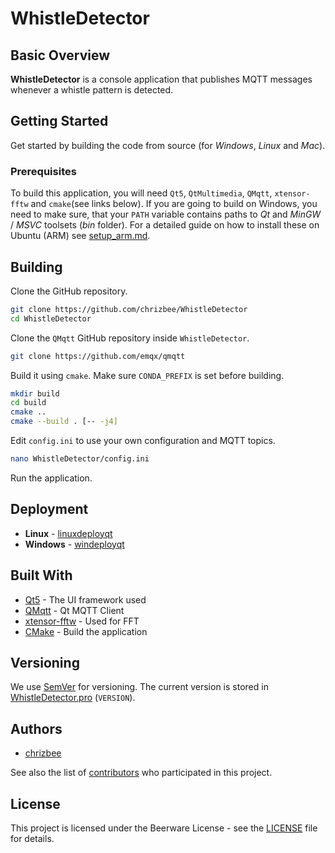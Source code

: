 # WhistleDetector

## Basic Overview
**WhistleDetector** is a console application that publishes MQTT messages whenever a whistle pattern is detected.

## Getting Started

Get started by building the code from source (for *Windows*, *Linux* and *Mac*).

### Prerequisites

To build this application, you will need `Qt5`, `QtMultimedia`, `QMqtt`, `xtensor-fftw` and `cmake`(see links below). If you are going to build on Windows, you need to make sure, that your `PATH` variable contains paths to *Qt* and *MinGW* / *MSVC* toolsets (*bin* folder). For a detailed guide on how to install these on Ubuntu (ARM) see [setup_arm.md](setup_arm.md).

## Building

Clone the GitHub repository.
```bash
git clone https://github.com/chrizbee/WhistleDetector
cd WhistleDetector
```

Clone the `QMqtt` GitHub repository inside `WhistleDetector`.

```bash
git clone https://github.com/emqx/qmqtt
```

Build it using `cmake`. Make sure `CONDA_PREFIX` is set before building.

```bash
mkdir build
cd build
cmake ..
cmake --build . [-- -j4]
```
Edit `config.ini` to use your own configuration and MQTT topics.

```bash
nano WhistleDetector/config.ini
```

Run the application.

## Deployment

- **Linux** - [linuxdeployqt](https://github.com/probonopd/linuxdeployqt)
- **Windows** - [windeployqt](https://doc.qt.io/qt-5/windows-deployment.html)

## Built With

* [Qt5](https://www.qt.io/) - The UI framework used
* [QMqtt](https://github.com/emqx/qmqtt) - Qt MQTT Client
* [xtensor-fftw](https://github.com/xtensor-stack/xtensor-fftw) - Used for FFT
* [CMake](https://cmake.org/) - Build the application

## Versioning

We use [SemVer](http://semver.org/) for versioning. The current version is stored in [WhistleDetector.pro](WhistleDetector.pro) (`VERSION`).

## Authors

- [chrizbee](https://github.com/chrizbee)

See also the list of [contributors](https://github.com/chrizbee/NewtonFractal/contributors) who participated in this project.

## License

This project is licensed under the Beerware License - see the [LICENSE](LICENSE) file for details.
